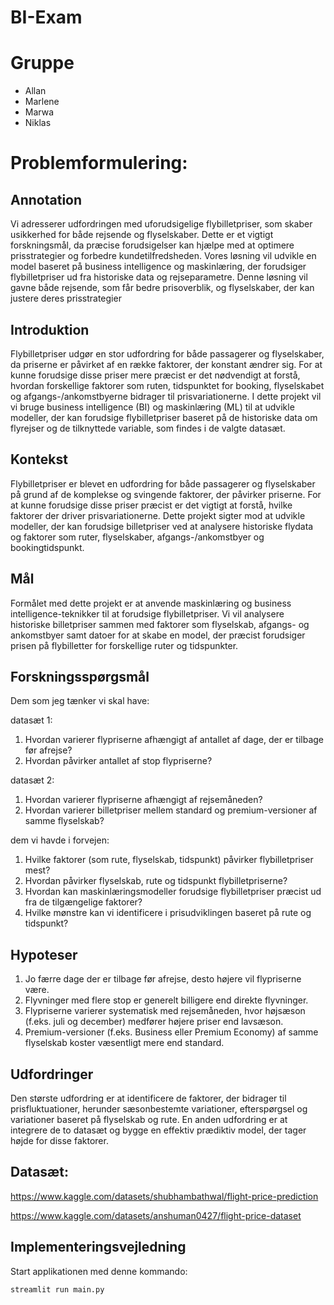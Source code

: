 # BI-Exam

# Gruppe

- Allan
- Marlene
- Marwa
- Niklas

# Problemformulering:

## Annotation
Vi adresserer udfordringen med uforudsigelige flybilletpriser, som skaber usikkerhed for både rejsende og flyselskaber. 
Dette er et vigtigt forskningsmål, da præcise forudsigelser kan hjælpe med at optimere prisstrategier og forbedre kundetilfredsheden. 
Vores løsning vil udvikle en model baseret på business intelligence og maskinlæring, der forudsiger flybilletpriser ud fra historiske data og rejseparametre. 
Denne løsning vil gavne både rejsende, som får bedre prisoverblik, og flyselskaber, der kan justere deres prisstrategier

## Introduktion
Flybilletpriser udgør en stor udfordring for både passagerer og flyselskaber, da priserne er påvirket af en række faktorer, der konstant ændrer sig. For at kunne forudsige disse priser mere præcist er det nødvendigt at forstå, hvordan forskellige faktorer som ruten, tidspunktet for booking, flyselskabet og afgangs-/ankomstbyerne bidrager til prisvariationerne. I dette projekt vil vi bruge business intelligence (BI) og maskinlæring (ML) til at udvikle modeller, der kan forudsige flybilletpriser baseret på de historiske data om flyrejser og de tilknyttede variable, som findes i de valgte datasæt.

## Kontekst
Flybilletpriser er blevet en udfordring for både passagerer og flyselskaber på grund af de komplekse og svingende faktorer, der påvirker priserne. For at kunne forudsige disse priser præcist er det vigtigt at forstå, hvilke faktorer der driver prisvariationerne. Dette projekt sigter mod at udvikle modeller, der kan forudsige billetpriser ved at analysere historiske flydata og faktorer som ruter, flyselskaber, afgangs-/ankomstbyer og bookingtidspunkt.

## Mål
Formålet med dette projekt er at anvende maskinlæring og business intelligence-teknikker til at forudsige flybilletpriser. Vi vil analysere historiske billetpriser sammen med faktorer som flyselskab, afgangs- og ankomstbyer samt datoer for at skabe en model, der præcist forudsiger prisen på flybilletter for forskellige ruter og tidspunkter.

## Forskningsspørgsmål

Dem som jeg tænker vi skal have:

datasæt 1:
1. Hvordan varierer flypriserne afhængigt af antallet af dage, der er tilbage før afrejse?
2. Hvordan påvirker antallet af stop flypriserne?

datasæt 2:
1. Hvordan varierer flypriserne afhængigt af rejsemåneden?
2. Hvordan varierer billetpriser mellem standard og premium-versioner af samme flyselskab?

dem vi havde i forvejen:
1. Hvilke faktorer (som rute, flyselskab, tidspunkt) påvirker flybilletpriser mest?
2. Hvordan påvirker flyselskab, rute og tidspunkt flybilletpriserne?
3. Hvordan kan maskinlæringsmodeller forudsige flybilletpriser præcist ud fra de tilgængelige faktorer?
4. Hvilke mønstre kan vi identificere i prisudviklingen baseret på rute og tidspunkt?

## Hypoteser
1. Jo færre dage der er tilbage før afrejse, desto højere vil flypriserne være.
2. Flyvninger med flere stop er generelt billigere end direkte flyvninger.
3. Flypriserne varierer systematisk med rejsemåneden, hvor højsæson (f.eks. juli og december) medfører højere priser end lavsæson.
4. Premium-versioner (f.eks. Business eller Premium Economy) af samme flyselskab koster væsentligt mere end standard.

## Udfordringer
Den største udfordring er at identificere de faktorer, der bidrager til prisfluktuationer, herunder sæsonbestemte variationer, efterspørgsel og variationer baseret på flyselskab og rute. En anden udfordring er at integrere de to datasæt og bygge en effektiv prædiktiv model, der tager højde for disse faktorer.

## Datasæt:

https://www.kaggle.com/datasets/shubhambathwal/flight-price-prediction

https://www.kaggle.com/datasets/anshuman0427/flight-price-dataset

## Implementeringsvejledning

Start applikationen med denne kommando:

```bash
streamlit run main.py
```
